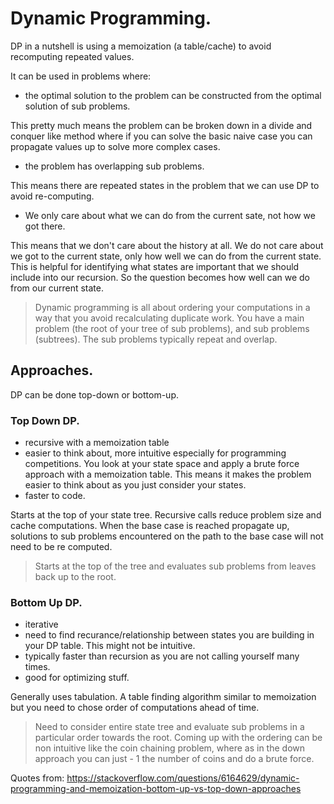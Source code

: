 # Dynamic Programming.

DP in a nutshell is using a memoization (a table/cache) to avoid recomputing repeated values.
 
It can be used in problems where:
- the optimal solution to the problem can be constructed from the optimal solution of sub problems.

This pretty much means the problem can be broken down in a divide and conquer like method where if you can solve the basic naive case you can propagate values up to solve more complex cases.
- the problem has overlapping sub problems.

This means there are repeated states in the problem that we can use DP to avoid re-computing.
- We only care about what we can do from the current sate, not how we got there.

This means that we don't care about the history at all. We do not care about we got to the current state, only how well we can do from the current state. This is helpful for identifying what states are important that we should include into our recursion.
So the question becomes how well can we do from our current state.

> Dynamic programming is all about ordering your computations in a way that you avoid recalculating duplicate work. You have a main problem (the root of your tree of sub problems), and sub problems (subtrees). The sub problems typically repeat and overlap.

## Approaches.

DP can be done top-down or bottom-up.

### Top Down DP.
- recursive with a memoization table
- easier to think about, more intuitive especially for programming competitions. You look at your state space and apply a brute force approach with a memoization table. This means it makes the problem easier to think about as you just consider your states.
- faster to code.

Starts at the top of your state tree. Recursive calls reduce problem size and cache computations. When the base case is reached propagate up, solutions to sub problems encountered on the path to the base case will not need to be re computed.

> Starts at the top of the tree and evaluates sub problems from leaves back up to the root.

### Bottom Up DP.
- iterative
- need to find recurance/relationship between states you are building in your DP table. This might not be intuitive.
- typically faster than recursion as you are not calling yourself many times.
- good for optimizing stuff.

Generally uses tabulation. 
A table finding algorithm similar to memoization but you need to chose order of computations ahead of time. 
> Need to consider entire state tree and evaluate sub problems in a particular order towards the root. 
Coming up with the ordering can be non intuitive like the coin chaining problem, where as in the down approach you can just - 1 the number of coins and do a brute force.

Quotes from: https://stackoverflow.com/questions/6164629/dynamic-programming-and-memoization-bottom-up-vs-top-down-approaches